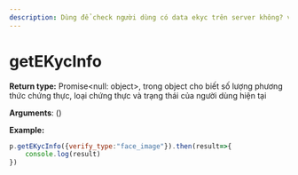 ```yaml
---
description: Dùng để check người dùng có data ekyc trên server không? version>= 1.3.17
---
```


# getEKycInfo

**Return type:** Promise\<null: object>, trong object cho biết số lượng phương thức chứng thực, loại chứng thực và trạng thái của người dùng hiện tại



**Arguments**: ()&#x20;

**Example:**&#x20;

```javascript
p.getEKycInfo({verify_type:"face_image"}).then(result=>{
    console.log(result)
}) 
```
